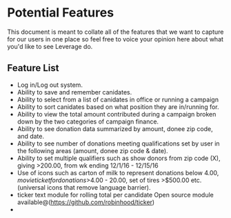 # Potential Features

This document is meant to collate all of the features that we want to capture for our users in one place so feel free to voice your opinion here about what you'd like to see Leverage do.

## Feature List

- Log in/Log out system.
- Ability to save and remember canidates.
- Ability to select from a list of canidates in office or running a campaign
- Ability to sort canidates based on what position they are in/running for.
- Ability to view the total amount contributed during a campaign broken down by the two categories of campaign finance.
- Ability to see donation data summarized by amount, donee zip code, and date.
- Ability to see number of donations meeting qualifications set by user in the following areas (amount, donee zip code & date). 
- Ability to set multiple qualifiers such as show donors from zip code (X), giving >200.00, from wk ending 12/1/16 - 12/15/16
- Use of icons such as carton of milk to represent donations below $4.00, movie ticket for donations >$4.00 - 20.00, set of tires >$500.00 etc.(universal icons that remove language barrier).
- ticker text module for rolling total per candidate  Open source module available@(https://github.com/robinhood/ticker)
- 
